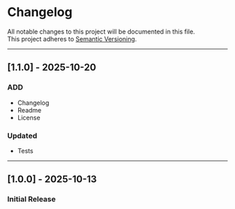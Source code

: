 # Changelog
All notable changes to this project will be documented in this file.  
This project adheres to [Semantic Versioning](https://semver.org/).

---

## [1.1.0] - 2025-10-20
### ADD
- Changelog
- Readme
- License

### Updated
- Tests

---

## [1.0.0] - 2025-10-13
### Initial Release